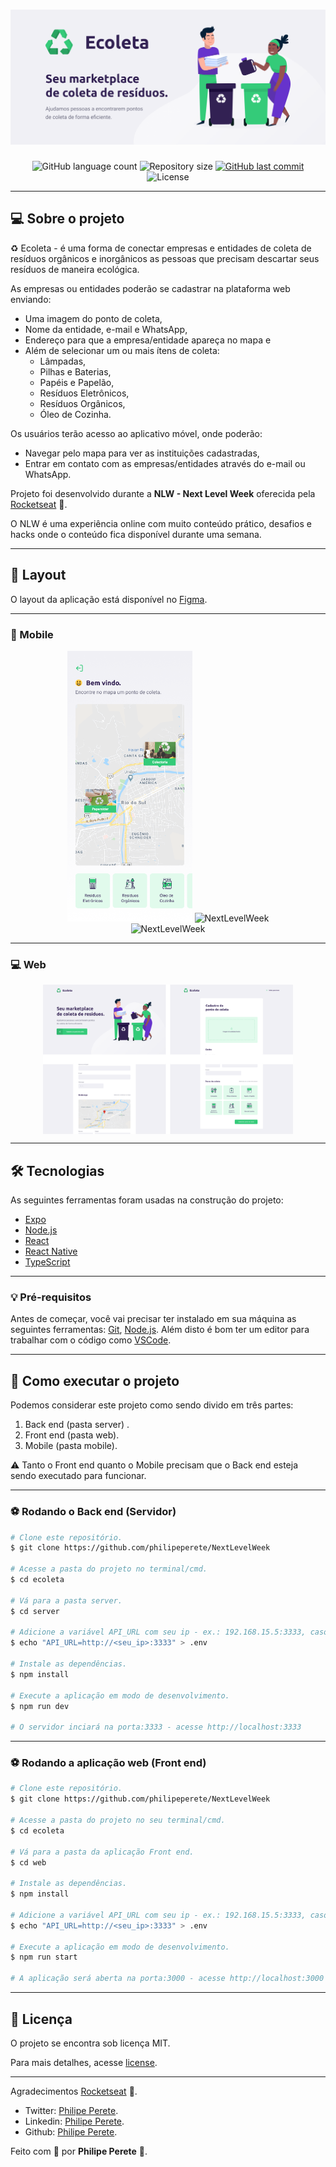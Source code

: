 
<h1 align="center">
    <img alt="NextLevelWeek" title="#NextLevelWeek" src="./assets/banner.png" />
</h1>

<p align="center">
  <img alt="GitHub language count" src="https://img.shields.io/github/languages/count/philipeperete/NextLevelWeek?color=%2304D361">

  <img alt="Repository size" src="https://img.shields.io/github/repo-size/philipeperete/NextLevelWeek">

  <a href="https://github.com/philipeperete/NextLevelWeek/commits/master">
    <img alt="GitHub last commit" src="https://img.shields.io/github/last-commit/philipeperete/NextLevelWeek">
  </a>

  <img alt="License" src="https://img.shields.io/badge/license-MIT-brightgreen">

</p>

_________

## 💻 Sobre o projeto

♻️ Ecoleta - é uma forma de conectar empresas e entidades de coleta de resíduos orgânicos e inorgânicos as pessoas que precisam descartar seus resíduos de maneira ecológica.

As empresas ou entidades poderão se cadastrar na plataforma web enviando:
- Uma imagem do ponto de coleta,
- Nome da entidade, e-mail e WhatsApp,
- Endereço para que a empresa/entidade apareça no mapa e 
- Além de selecionar um ou mais ítens de coleta: 
  - Lâmpadas,
  - Pilhas e Baterias,
  - Papéis e Papelão,
  - Resíduos Eletrônicos,
  - Resíduos Orgânicos,
  - Óleo de Cozinha.

Os usuários terão acesso ao aplicativo móvel, onde poderão:
- Navegar pelo mapa para ver as instituições cadastradas,
- Entrar em contato com as empresas/entidades através do e-mail ou WhatsApp.

Projeto foi desenvolvido durante a **NLW - Next Level Week** oferecida pela [Rocketseat][rs] 🚀.

O NLW é uma experiência online com muito conteúdo prático, desafios e hacks onde o conteúdo fica disponível durante uma semana.

_________

## 🎨 Layout

O layout da aplicação está disponível no [Figma][figma].

_________

### 📱 Mobile

<p align="center">
  <img alt="NextLevelWeek" title="#NextLevelWeek" src="./assets/home-mobile.png" width="200px">
  <img alt="NextLevelWeek" title="#NextLevelWeek" src="./assets/detalhes-mobile.svg" width="200px">
  <br>
  <img alt="NextLevelWeek" title="#NextLevelWeek" src="./assets/mobile.gif" width="200px">
</p>

_________

### 💻 Web

<p align="center" style="display: flex; align-items: flex-start; justify-content: center;">
  <img alt="NextLevelWeek" title="#NextLevelWeek" src="./assets/web.svg" width="400px">
</p>

_________

## 🛠 Tecnologias

As seguintes ferramentas foram usadas na construção do projeto:

- [Expo][expo]
- [Node.js][nodejs]
- [React][reactjs]
- [React Native][rn]
- [TypeScript][typescript]

_________

### 💡 Pré-requisitos

Antes de começar, você vai precisar ter instalado em sua máquina as seguintes ferramentas:
[Git](https://git-scm.com), [Node.js][nodejs]. 
Além disto é bom ter um editor para trabalhar com o código como [VSCode][vscode].

_________

## 🚀 Como executar o projeto

Podemos considerar este projeto como sendo divido em três partes:
1. Back end (pasta server) .
2. Front end (pasta web).
3. Mobile (pasta mobile).

⚠️ Tanto o Front end quanto o Mobile precisam que o Back end esteja sendo executado para funcionar.

_________

### ⚽ Rodando o Back end (Servidor)

```bash
# Clone este repositório.
$ git clone https://github.com/philipeperete/NextLevelWeek

# Acesse a pasta do projeto no terminal/cmd.
$ cd ecoleta

# Vá para a pasta server.
$ cd server

# Adicione a variável API_URL com seu ip - ex.: 192.168.15.5:3333, caso queira rodar junto com a aplicação mobile no expo. Caso contrário, ele rodará por padrão no endereço http://localhost:3333
$ echo "API_URL=http://<seu_ip>:3333" > .env

# Instale as dependências.
$ npm install

# Execute a aplicação em modo de desenvolvimento.
$ npm run dev

# O servidor inciará na porta:3333 - acesse http://localhost:3333 
```
_________

### ⚽ Rodando a aplicação web (Front end)

```bash
# Clone este repositório.
$ git clone https://github.com/philipeperete/NextLevelWeek

# Acesse a pasta do projeto no seu terminal/cmd.
$ cd ecoleta

# Vá para a pasta da aplicação Front end.
$ cd web

# Instale as dependências.
$ npm install

# Adicione a variável API_URL com seu ip - ex.: 192.168.15.5:3333, caso queira rodar junto com a aplicação mobile no expo. Caso contrário, ele rodará por padrão no endereço http://localhost:3333
$ echo "API_URL=http://<seu_ip>:3333" > .env

# Execute a aplicação em modo de desenvolvimento.
$ npm run start

# A aplicação será aberta na porta:3000 - acesse http://localhost:3000
```
_________

## 📝 Licença

O projeto se encontra sob licença MIT.

Para mais detalhes, acesse [license](LICENSE).

_________

Agradecimentos [Rocketseat][rs] 🚀.

* Twitter: [Philipe Perete](https://twitter.com/PhilipePerete).
* Linkedin: [Philipe Perete](https://www.linkedin.com/in/philipe-perete-b76622104/).
* Github: [Philipe Perete](https://github.com/philipeperete).

Feito com 💙 por **Philipe Perete** 👻.

[nodejs]: https://nodejs.org/
[typescript]: https://www.typescriptlang.org/
[expo]: https://expo.io/
[reactjs]: https://reactjs.org
[rn]: https://reactnative.dev/ 
[vscode]: https://code.visualstudio.com/  
[rs]: https://rocketseat.com.br
[figma]: https://www.figma.com/file/Byw4X5etg8VCmezueyhzkC/Ecoleta-(Starter)?node-id=136%3A546
